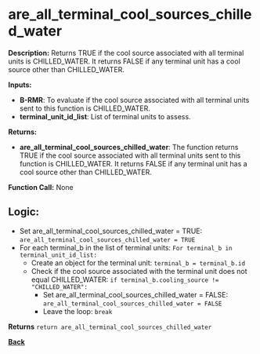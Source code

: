 # are_all_terminal_cool_sources_chilled_water   

**Description:** Returns TRUE if the cool source associated with all terminal units is CHILLED_WATER. It returns FALSE if any terminal unit has a cool source other than CHILLED_WATER.   

**Inputs:**  
- **B-RMR**: To evaluate if the cool source associated with all terminal units sent to this function is CHILLED_WATER.     
- **terminal_unit_id_list**: List of terminal units to assess.

**Returns:**  
- **are_all_terminal_cool_sources_chilled_water**: The function returns TRUE if the cool source associated with all terminal units sent to this function is CHILLED_WATER. It returns FALSE if any terminal unit has a cool source other than CHILLED_WATER.  
 
**Function Call:**  None     

## Logic:  
- Set are_all_terminal_cool_sources_chilled_water = TRUE: `are_all_terminal_cool_sources_chilled_water = TRUE`  
- For each terminal_b in the list of terminal units: `For terminal_b in terminal_unit_id_list:`  
    - Create an object for the terminal unit: `terminal_b = terminal_b.id`  
    - Check if the cool source associated with the terminal unit does not equal CHILLED_WATER: `if terminal_b.cooling_source != "CHILLED_WATER":`
        - Set are_all_terminal_cool_sources_chilled_water = FALSE: `are_all_terminal_cool_sources_chilled_water = FALSE`
        - Leave the loop: `break`

**Returns** `return are_all_terminal_cool_sources_chilled_water`  

**[Back](../_toc.md)**